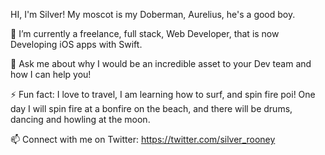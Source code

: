 HI, I'm Silver! My moscot is my Doberman, Aurelius, he's a good boy.



 🔭 I’m currently a freelance, full stack, Web Developer, that is now Developing iOS apps with Swift.

 💬 Ask me about why I would be an incredible asset to your Dev team and how I can help you!
 

 ⚡ Fun fact: I love to travel, I am learning how to surf, and spin fire poi! One day I will spin fire at a bonfire on the beach, and there will be drums, dancing and howling at the moon.
 
 
 
 
  📫 Connect with me on Twitter: https://twitter.com/silver_rooney

